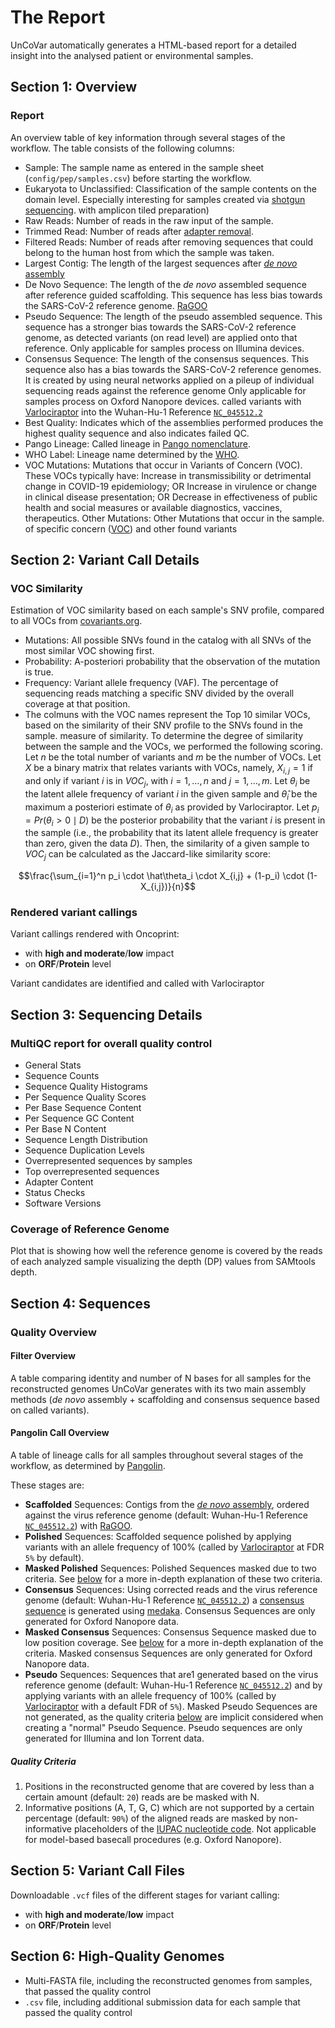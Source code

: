 # The Report

UnCoVar automatically generates a HTML-based report for a detailed insight into
the analysed patient or environmental samples.

## Section 1: Overview

### Report

An overview table of key information through several stages of the workflow.
The table consists of the following columns:

- Sample: The sample name as entered in the sample sheet
  (`config/pep/samples.csv`) before starting the workflow.
- Eukaryota to Unclassified: Classification of the sample contents on the
  domain level. Especially interesting for samples created via
  [shotgun sequencing](https://en.wikipedia.org/wiki/Shotgun_sequencing).
  with amplicon tiled preparation)
- Raw Reads: Number of reads in the raw input of the sample.
- Trimmed Read: Number of reads after [adapter removal](https://www.ecseq.com/support/ngs/trimming-adapter-sequences-is-it-necessary).
- Filtered Reads: Number of reads after removing sequences that could belong
  to the human host from which the sample was taken.
- Largest Contig: The length of the largest sequences after
  [_de novo_ assembly](https://en.wikipedia.org/wiki/De_novo_sequence_assemblers)
- De Novo Sequence: The length of the _de novo_ assembled sequence after
  reference guided scaffolding. This sequence has less bias towards the
  SARS-CoV-2 reference genome.
  [RaGOO](https://github.com/malonge/RaGOO)
- Pseudo Sequence: The length of the pseudo assembled sequence. This sequence
  has a stronger bias towards the SARS-CoV-2 reference genome, as detected
  variants (on read level) are applied onto that reference. Only applicable
  for samples process on Illumina devices.
- Consensus Sequence: The length of the consensus sequences. This sequence
  also has a bias towards the SARS-CoV-2 reference genomes. It is created by
  using neural networks applied on a pileup of individual sequencing reads
  against the reference genome Only applicable for samples process on
  Oxford Nanopore devices.
  called variants with [Varlociraptor](https://varlociraptor.github.io)
  into the Wuhan-Hu-1 Reference
  [`NC_045512.2`](https://www.ncbi.nlm.nih.gov/nuccore/1798174254)
- Best Quality: Indicates which of the assemblies performed produces the
  highest quality sequence and also indicates failed QC.
- Pango Lineage: Called lineage in [Pango nomenclature](https://cov-lineages.org/).
- WHO Label: Lineage name determined by the [WHO](https://www.who.int/en/activities/tracking-SARS-CoV-2-variants/).
- VOC Mutations: Mutations that occur in Variants of Concern (VOC). These VOCs
  typically have: Increase in transmissibility or detrimental change in COVID-19
  epidemiology; OR Increase in virulence or change in clinical disease
  presentation; OR Decrease in effectiveness of public health and social
  measures or available diagnostics, vaccines, therapeutics.
  Other Mutations: Other Mutations that occur in the sample.
  of specific concern
  ([VOC](https://en.wikipedia.org/wiki/Variant_of_concern)) and other found variants

## Section 2: Variant Call Details

### VOC Similarity

Estimation of VOC similarity based on each sample's SNV profile, compared to all
 VOCs from [covariants.org](covariants.org).

- Mutations: All possible SNVs found in the catalog with all SNVs of the most similar
  VOC showing first.
- Probability: A-posteriori probability that the observation of the mutation is true.
- Frequency: Variant allele frequency (VAF). The percentage of sequencing reads
  matching a specific SNV divided by the overall coverage at
  that position.
- The colmuns with the VOC names represent the Top 10 similar VOCs, based on the
  similarity of their SNV profile to the SNVs found in the sample.
  measure of similarity. To determine the degree of similarity between the sample
  and the VOCs, we performed the following scoring. Let $n$ be the total number
  of variants and $m$ be the number of VOCs. Let $X$ be a binary matrix that
  relates variants with VOCs, namely, $X_{i,j} = 1$ if and only if variant $i$
  is in  $VOC_j$, with $i = 1,\ldots,n$ and $j = 1,\ldots,m$. Let $\theta_i$
  be the latent allele frequency of variant $i$ in the given sample and $\hat\theta_i$
  be the maximum a posteriori estimate of $\theta_i$ as provided by Varlociraptor.
  Let $p_i = Pr(\theta_i > 0 \mid D)$ be the posterior probability that the variant
  $i$ is present in the sample (i.e., the probability that its latent allele
  frequency is greater than zero, given the data $D$). Then, the similarity of
  a given sample to $VOC_j$ can be calculated as the Jaccard-like similarity score:
  
$$\frac{\sum_{i=1}^n p_i \cdot \hat\theta_i \cdot X_{i,j} + (1-p_i) \cdot
 (1-X_{i,j})}{n}$$

### Rendered variant callings

Variant callings rendered with Oncoprint:

- with **high and moderate**/**low** impact
- on **ORF**/**Protein** level

Variant candidates are identified and called with Varlociraptor

## Section 3: Sequencing Details

### MultiQC report for overall quality control
  - General Stats
  - Sequence Counts
  - Sequence Quality Histograms
  - Per Sequence Quality Scores
  - Per Base Sequence Content
  - Per Sequence GC Content
  - Per Base N Content
  - Sequence Length Distribution
  - Sequence Duplication Levels
  - Overrepresented sequences by samples
  - Top overrepresented sequences
  - Adapter Content
  - Status Checks
  - Software Versions

### Coverage of Reference Genome

Plot that is showing how well the reference genome is covered by the reads of each
 analyzed sample visualizing the depth (DP) values from SAMtools depth. 

## Section 4: Sequences

### Quality Overview

#### Filter Overview

A table comparing identity and number of N bases for all samples for the reconstructed
 genomes UnCoVar generates with its two main assembly methods (_de novo_
 assembly + scaffolding and consensus sequence based on called variants).

#### Pangolin Call Overview

A table of lineage calls for all samples throughout several stages of the
 workflow, as determined by [Pangolin](https://github.com/cov-lineages/pangolin).

These stages are:

- **Scaffolded** Sequences: Contigs from the
  [_de novo_ assembly](https://en.wikipedia.org/wiki/De_novo_sequence_assemblers),
  ordered against the virus reference genome (default: Wuhan-Hu-1 Reference
  [`NC_045512.2`](https://www.ncbi.nlm.nih.gov/nuccore/1798174254)) with
  [RaGOO](https://github.com/malonge/RaGOO).
- **Polished** Sequences: Scaffolded sequence polished by applying variants with
  an allele frequency of 100% (called by [Varlociraptor](https://varlociraptor.github.io)
  at FDR `5%` by default).
- **Masked Polished** Sequences: Polished Sequences masked due to two criteria.
  See [below](#quality-criteria) for a more in-depth explanation of these two criteria.
- **Consensus** Sequences: Using corrected reads and the virus reference
  genome (default: Wuhan-Hu-1 Reference
  [`NC_045512.2`](https://www.ncbi.nlm.nih.gov/nuccore/1798174254)) a
  [consensus sequence](https://en.wikipedia.org/wiki/Consensus_sequence)
  is generated using [medaka](https://github.com/nanoporetech/medaka).
  Consensus Sequences are only generated for Oxford Nanopore data.
- **Masked Consensus** Sequences: Consensus Sequence masked due to low position
  coverage. See [below](#quality-criteria) for a more in-depth explanation of
  the criteria. Masked consensus Sequences are only generated for Oxford
  Nanopore data.
- **Pseudo** Sequences: Sequences that are1 generated based on the virus reference
  genome (default: Wuhan-Hu-1 Reference
  [`NC_045512.2`](https://www.ncbi.nlm.nih.gov/nuccore/1798174254)) and by applying
  variants with an allele frequency of 100% (called by
  [Varlociraptor](https://varlociraptor.github.io) with a default FDR of `5%`).
  Masked Pseudo Sequences are not generated, as the quality criteria [below](#quality-criteria)
  are implicit considered when creating a "normal" Pseudo Sequence. Pseudo sequences
  are only generated for Illumina and Ion Torrent data.

##### Quality Criteria

1. Positions in the reconstructed genome that are covered by less than a certain
   amount (default: `20`) reads are be masked with N.
1. Informative positions (A, T, G, C) which are not supported by a certain
   percentage (default: `90%`) of the aligned reads are masked by non-informative
   placeholders of the [IUPAC nucleotide code](https://www.bioinformatics.org/sms/iupac.html).
   Not applicable for model-based basecall procedures (e.g. Oxford Nanopore).

## Section 5: Variant Call Files

Downloadable `.vcf` files of the different stages for variant calling:

- with **high and moderate**/**low** impact
- on **ORF**/**Protein** level

## Section 6: High-Quality Genomes

- Multi-FASTA file, including the reconstructed genomes from samples, that passed
  the quality control
- `.csv` file, including additional submission data for each sample that passed
  the quality control
